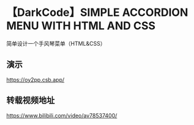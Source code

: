 # 【DarkCode】SIMPLE ACCORDION MENU WITH HTML AND CSS
简单设计一个手风琴菜单（HTML&CSS）
##  演示
https://oy2pp.csb.app/
##  转载视频地址
https://www.bilibili.com/video/av78537400/
